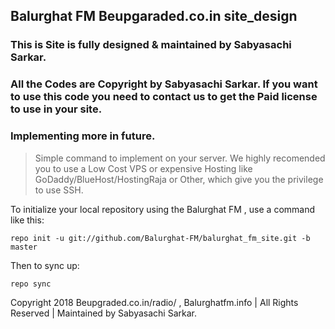 ## Balurghat FM Beupgaraded.co.in site_design

### This is Site is fully designed & maintained by Sabyasachi Sarkar.

### All the Codes are Copyright by Sabyasachi Sarkar. If you want to use this code you need to contact us to get the Paid license to use in your site.

### Implementing more in future.

> Simple command to implement on your server. We highly recomended you to use a Low Cost VPS or expensive Hosting like GoDaddy/BlueHost/HostingRaja or Other, which give you the privilege to use SSH.

To initialize your local repository using the Balurghat FM , use a command like this:
```
repo init -u git://github.com/Balurghat-FM/balurghat_fm_site.git -b master
```
Then to sync up:
```
repo sync
```

Copyright 2018 Beupgraded.co.in/radio/ , Balurghatfm.info | All Rights Reserved | Maintained by Sabyasachi Sarkar.
